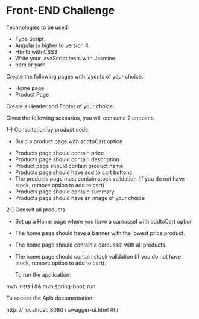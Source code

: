 # Front-END Challenge

Technologies to be used:

* Type Script.
* Angular js higher to version 4.
* Html5 with CSS3
* Write your javaScript tests with Jasmine.
* npm or yarn


Create the following pages with layouts of your choice.

- Home page
- Product Page

Create a Header and Footer of your choice.


Given the following scenarios, you will consume 2 enpoints.

1-) Consultation by product code.

 * Build a product page with addtoCart option
 
 - Products page should contain price
 - Products page should contain description
 - Product page should contain product name
 - Products page should have add to cart buttons
 - The products page must contain stock validation (if you do not have stock, remove option to add to cart)
 - Products page should contain summary
 - Products page should have an image of your choice
 

2-) Consult all products

  * Set up a Home page where you have a caroussel with addtoCart option

  - The home page should have a banner with the lowest price product.
  - The home page should contain a caroussel with all products.
  - The home page should contain stock validation (if you do not have stock, remove option to add to cart).
  
  
  
    To run the application:
  
   mvn install && mvn spring-boot: run
   
   To access the Apis documentation:
   
   http: // localhost: 8080 / swagger-ui.html #! /
